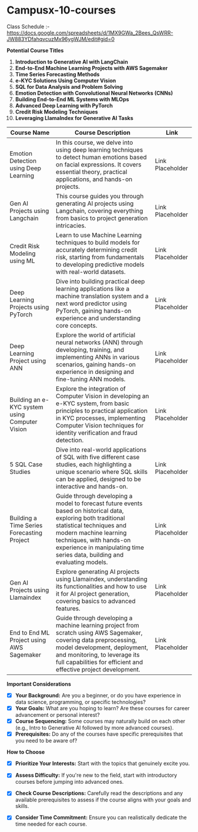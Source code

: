 # Campusx-10-courses

Class Schedule :- https://docs.google.com/spreadsheets/d/1MX9GWa_2Bees_QsWRR-JW883YDfahqvcuzMx96ygWJM/edit#gid=0

**Potential Course Titles**

1. **Introduction to Generative AI with LangChain**
2. **End-to-End Machine Learning Projects with AWS Sagemaker**
3. **Time Series Forecasting Methods** 
4. **e-KYC Solutions Using Computer Vision**
5. **SQL for Data Analysis and Problem Solving**
6. **Emotion Detection with Convolutional Neural Networks (CNNs)**
7. **Building End-to-End ML Systems with MLOps**
8. **Advanced Deep Learning with PyTorch**
9. **Credit Risk Modeling Techniques**
10. **Leveraging LlamaIndex for Generative AI Tasks**

| Course Name                                  | Course Description                                                                                                                                                                                                                                                                                                                                                     | Link            |
|----------------------------------------------|-------------------------------------------------------------------------------------------------------------------------------------------------------------------------------------------------------------------------------------------------------------------------------------------------------------------------------------------------------------------------|-----------------|
| Emotion Detection using Deep Learning        | In this course, we delve into using deep learning techniques to detect human emotions based on facial expressions. It covers essential theory, practical applications, and hands-on projects.                                                                                                                                                                           | Link Placeholder |
| Gen AI Projects using Langchain              | This course guides you through generating AI projects using Langchain, covering everything from basics to project generation intricacies.                                                                                                                                                                                                                               | Link Placeholder |
| Credit Risk Modeling using ML                | Learn to use Machine Learning techniques to build models for accurately determining credit risk, starting from fundamentals to developing predictive models with real-world datasets.                                                                                                                                                                                   | Link Placeholder |
| Deep Learning Projects using PyTorch         | Dive into building practical deep learning applications like a machine translation system and a next word predictor using PyTorch, gaining hands-on experience and understanding core concepts.                                                                                                                                                                         | Link Placeholder |
| Deep Learning Project using ANN              | Explore the world of artificial neural networks (ANN) through developing, training, and implementing ANNs in various scenarios, gaining hands-on experience in designing and fine-tuning ANN models.                                                                                                                                                                    | Link Placeholder |
| Building an e-KYC system using Computer Vision | Explore the integration of Computer Vision in developing an e-KYC system, from basic principles to practical application in KYC processes, implementing Computer Vision techniques for identity verification and fraud detection.                                                                                                                                        | Link Placeholder |
| 5 SQL Case Studies                           | Dive into real-world applications of SQL with five different case studies, each highlighting a unique scenario where SQL skills can be applied, designed to be interactive and hands-on.                                                                                                                                                                                | Link Placeholder |
| Building a Time Series Forecasting Project   | Guide through developing a model to forecast future events based on historical data, exploring both traditional statistical techniques and modern machine learning techniques, with hands-on experience in manipulating time series data, building and evaluating models.                                                                                                 | Link Placeholder |
| Gen AI Projects using Llamaindex             | Explore generating AI projects using Llamaindex, understanding its functionalities and how to use it for AI project generation, covering basics to advanced features.                                                                                                                                                                                                   | Link Placeholder |
| End to End ML Project using AWS Sagemaker    | Guide through developing a machine learning project from scratch using AWS Sagemaker, covering data preprocessing, model development, deployment, and monitoring, to leverage its full capabilities for efficient and effective project development.                                                                                                                     | Link Placeholder |

**Important Considerations** 

- [x] **Your Background:**  Are you a beginner, or do you have experience in data science, programming, or specific technologies? 
- [x] **Your Goals:** What are you hoping to learn? Are these courses for career advancement or personal interest?
- [x] **Course Sequencing:** Some courses may naturally build on each other (e.g., Intro to Generative AI followed by more advanced courses).
- [x] **Prerequisites:** Do any of the courses have specific prerequisites that you need to be aware of?

**How to Choose**

- [x] **Prioritize Your Interests:** Start with the topics that genuinely excite you.
- [x] **Assess Difficulty:** If you're new to the field, start with introductory courses before jumping into advanced ones.
- [x] **Check Course Descriptions:** Carefully read the descriptions and any available prerequisites to assess if the course aligns with your goals and skills.
- [x] **Consider Time Commitment:** Ensure you can realistically dedicate the time needed for each course. 


